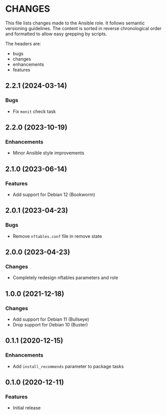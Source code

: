 # CHANGES

This file lists changes made to the Ansible role. It follows semantic versioning
guidelines. The content is sorted in reverse chronological order and formatted
to allow easy grepping by scripts.

The headers are:
- bugs
- changes
- enhancements
- features

## 2.2.1 (2024-03-14)

### Bugs

- Fix `monit` check task

## 2.2.0 (2023-10-19)

### Enhancements

- Minor Ansible style improvements

## 2.1.0 (2023-06-14)

### Features

- Add support for Debian 12 (Bookworm)

## 2.0.1 (2023-04-23)

### Bugs

- Remove `nftables.conf` file in remove state

## 2.0.0 (2023-04-23)

### Changes

- Completely redesign nftables parameters and role

## 1.0.0 (2021-12-18)

### Changes

- Add support for Debian 11 (Bullseye)
- Drop support for Debian 10 (Buster)

## 0.1.1 (2020-12-15)

### Enhancements

- Add `install_recommends` parameter to package tasks

## 0.1.0 (2020-12-11)

### Features

- Initial release
